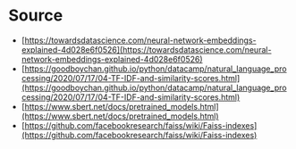 # Source

- [https://towardsdatascience.com/neural-network-embeddings-explained-4d028e6f0526](https://towardsdatascience.com/neural-network-embeddings-explained-4d028e6f0526)
- [https://goodboychan.github.io/python/datacamp/natural_language_processing/2020/07/17/04-TF-IDF-and-similarity-scores.html](https://goodboychan.github.io/python/datacamp/natural_language_processing/2020/07/17/04-TF-IDF-and-similarity-scores.html)
- [https://www.sbert.net/docs/pretrained_models.html](https://www.sbert.net/docs/pretrained_models.html)
- [https://github.com/facebookresearch/faiss/wiki/Faiss-indexes](https://github.com/facebookresearch/faiss/wiki/Faiss-indexes)
